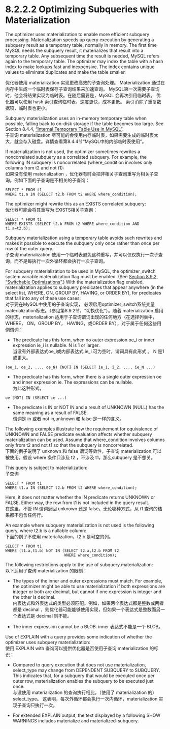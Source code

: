 # 8.2.2.2 Optimizing Subqueries with Materialization

The optimizer uses materialization to enable more efficient subquery processing. Materialization speeds up query execution by generating a subquery result as a temporary table, normally in memory. The first time MySQL needs the subquery result, it materializes that result into a temporary table. Any subsequent time the result is needed, MySQL refers again to the temporary table. The optimizer may index the table with a hash index to make lookups fast and inexpensive. The index contains unique values to eliminate duplicates and make the table smaller.

优化器使用 materialization 实现更改高效的子查询处理。 Materialization 通过在内存中生成一个临时表保存子查询结果来加速查询。 MySQL第一次需要子查询时，他会将结果实现为临时表。在随后需要是，MySQL 会再次引用临时表。 优化器可以使用 hash 索引查询临时表，速度更快，成本更低。 索引消除了重复数据项，临时表也更小。  

Subquery materialization uses an in-memory temporary table when possible, falling back to on-disk storage if the table becomes too large. See Section 8.4.4, [“Internal Temporary Table Use in MySQL”](https://dev.mysql.com/doc/refman/8.0/en/internal-temporary-tables.html).  
子查询 materialization 尽可能的会使用内存临时表，如果需要生成的临时表太大，就会存入磁盘。详情查看第8.4.4节“MySQL中的内部临时表使用”。

If materialization is not used, the optimizer sometimes rewrites a noncorrelated subquery as a correlated subquery. For example, the following IN subquery is noncorrelated (where_condition involves only columns from t2 and not t1):  
如果没有使用 materialization ，优化器有时会把非相关子查询重写为相关子查询。例如下面的子查询是不相关的子查询：

```
SELECT * FROM t1
WHERE t1.a IN (SELECT t2.b FROM t2 WHERE where_condition);
```

The optimizer might rewrite this as an EXISTS correlated subquery:  
优化器可能会将其重写为 EXISTS相关子查询：  

```{}
SELECT * FROM t1
WHERE EXISTS (SELECT t2.b FROM t2 WHERE where_condition AND t1.a=t2.b);
```

Subquery materialization using a temporary table avoids such rewrites and makes it possible to execute the subquery only once rather than once per row of the outer query.    
子查询  materialization 使用一个临时表避免这种重写，并可以仅仅执行一次子查询，而不是每执行一次外循环都会执行一次子查询。  

For subquery materialization to be used in MySQL, the optimizer_switch system variable materialization flag must be enabled. (See [Section 8.9.2, “Switchable Optimizations”](https://dev.mysql.com/doc/refman/8.0/en/switchable-optimizations.html).) With the materialization flag enabled, materialization applies to subquery predicates that appear anywhere (in the select list, WHERE, ON, GROUP BY, HAVING, or ORDER BY), for predicates that fall into any of these use cases:  
对于要在MySQL中使用的子查询实现， 必须启用optimizer_switch系统变量materialization标志。（参见第8.9.2节，“切换优化”）。随着 materialization 启用的标志，materialization 适用于子查询谓词出现的任何地方（在选择列表中，WHERE， ON，GROUP BY， HAVING，或ORDER BY），对于属于任何这些用例谓词：  

- The predicate has this form, when no outer expression oe_i or inner expression ie_i is nullable. N is 1 or larger.  
  当没有外部表达式oe_i或内部表达式 ie_i 可为空时，谓词具有此形式 。 N 是1或更大。

```
(oe_1, oe_2, ..., oe_N) [NOT] IN (SELECT ie_1, i_2, ..., ie_N ...)
```

- The predicate has this form, when there is a single outer expression oe and inner expression ie. The expressions can be nullable.  
  为此这种形式，

```
oe [NOT] IN (SELECT ie ...)
```

- The predicate is IN or NOT IN and a result of UNKNOWN (NULL) has the same meaning as a result of FALSE.  
  谓词是 in 或者 not in,unknown 和 false 是一样的含义。  

The following examples illustrate how the requirement for equivalence of UNKNOWN and FALSE predicate evaluation affects whether subquery materialization can be used. Assume that where_condition involves columns only from t2 and not t1 so that the subquery is noncorrelated.  
下面的例子说明了 unknown 和 false 谓词等效性，子查询 materialization 可以被使用。假设 where 条件只涉及 t2 ，不涉及 t1，那么subquery 是不想关。  

This query is subject to materialization:  
子查询

```
SELECT * FROM t1
WHERE t1.a IN (SELECT t2.b FROM t2 WHERE where_condition);
```

Here, it does not matter whether the IN predicate returns UNKNOWN or FALSE. Either way, the row from t1 is not included in the query result.  
在这里，不管 IN 谓词返回 unknown 还是 false。无论哪种方式，从 t1 查询的结果都不包含任何行。  

An example where subquery materialization is not used is the following query, where t2.b is a nullable column:  
下面的例子不使用 materialization，t2.b 是可空的列。  

```
SELECT * FROM t1
WHERE (t1.a,t1.b) NOT IN (SELECT t2.a,t2.b FROM t2
                          WHERE where_condition);
```

The following restrictions apply to the use of subquery materialization:  
以下适用子查询 materialization 的限制：

- The types of the inner and outer expressions must match. For example, the optimizer might be able to use materialization if both expressions are integer or both are decimal, but cannot if one expression is integer and the other is decimal.  
内表达式和外表达式的类型必须匹配。例如，如果两个表达式都是整数或两者都是 decimal ，则优化器可能能够使用实现，但如果一个表达式是整数而另一个表达式是 decimal 则不能。

- The inner expression cannot be a BLOB. inner 表达式不能是一个 BLOB。

Use of EXPLAIN with a query provides some indication of whether the optimizer uses subquery materialization:  
使用 EXPLAIN with 查询可以提供优化器是否使用子查询 materialization 的标识：

- Compared to query execution that does not use materialization, select_type may change from DEPENDENT SUBQUERY to SUBQUERY. This indicates that, for a subquery that would be executed once per outer row, materialization enables the subquery to be executed just once.  
与没使用 materialization 的查询执行相比，（使用了 materialization 的）select_type。 这表明，每次外循环都会执行一次内循环，materialization 实现子查询只执行一次。  

- For extended EXPLAIN output, the text displayed by a following SHOW WARNINGS includes materialize and materialized-subquery.  
  
